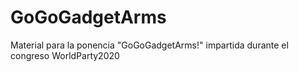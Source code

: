 # GoGoGadgetArms
Material para la ponencia "GoGoGadgetArms!" impartida durante el congreso WorldParty2020
